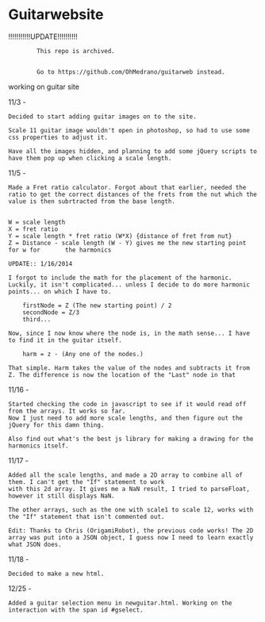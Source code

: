 Guitarwebsite
=============

!!!!!!!!!!!UPDATE!!!!!!!!!!


			This repo is archived.


			Go to https://github.com/OhMedrano/guitarweb instead. 




























working on guitar site
 

11/3 - 

	Decided to start adding guitar images on to the site.

	Scale 11 guitar image wouldn't open in photoshop, so had to use some css properties to adjust it.

	Have all the images hidden, and planning to add some jQuery scripts to have them pop up when clicking a scale length.
 
11/5 - 
	
	Made a Fret ratio calculator. Forgot about that earlier, needed the ratio to get the correct distances of the frets from the nut which the value is then subrtracted from the base length.

		
	W = scale length
	X = fret ratio
	Y = scale length * fret ratio (W*X) {distance of fret from nut}
	Z = Distance - scale length (W - Y) gives me the new starting point for w for 		the harmonics 

	UPDATE:: 1/16/2014

	I forgot to include the math for the placement of the harmonic. 
	Luckily, it isn't complicated... unless I decide to do more harmonic points... on which I have to.

		firstNode = Z (The new starting point) / 2
		secondNode = Z/3
		third...

	Now, since I now know where the node is, in the math sense... I have to find it in the guitar itself. 

		harm = z - (Any one of the nodes.)

	That simple. Harm takes the value of the nodes and subtracts it from Z. The difference is now the location of the "Last" node in that 



11/16 -

	Started checking the code in javascript to see if it would read off from the arrays. It works so far. 
	Now I just need to add more scale lengths, and then figure out the jQuery for this damn thing. 

	Also find out what's the best js library for making a drawing for the harmonics itself.
	
11/17 -
	
	Added all the scale lengths, and made a 2D array to combine all of them. I can't get the "If" statement to work
	with this 2d array. It gives me a NaN result, I tried to parseFloat, however it still displays NaN. 

	The other arrays, such as the one with scale1 to scale 12, works with the "If" statement that isn't commented out. 

	Edit: Thanks to Chris (OrigamiRobot), the previous code works! The 2D array was put into a JSON object, I guess now I need to learn exactly what JSON does.

11/18 - 
	
	Decided to make a new html.

12/25 - 
	
	Added a guitar selection menu in newguitar.html. Working on the interaction with the span id #gselect.